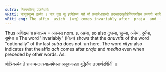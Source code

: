 ```yaml
---
sutra: नित्यमसिच् प्रजामेधयोः
vRtti: नञ्दुस्सुभ्य इत्येव । नञ् दुस् सु इत्येतेभ्यः परौ यौ प्रजामेधाशब्दौ तदन्ताद्बहुव्रीहेर्नित्यमसिच् प्रत्ययो भवति समासान्तः ॥
vRtti_eng: The affix _asich_ (अस्) comes invariably after _praja_ and _medha_, final in a _Bahuvrihi_, when the above particles नञ्, सु  and दुस् precede them.
---
```

Thus अविद्यमाना प्रजाऽस्य = अप्रजस् nom. s. अप्रजा, so also दुष्प्रजा, सुप्रजा, अमेधा, दुर्मेधा, सुमेधा ॥ The word "invariably" (नित्य) shows that the _anuvritti_ of the word "optionally" of the last _sutra_ does not run here. The word _nitya_ also indicates that the affix _ach_ comes after _praja_ and _medha_ even when preceded by other words. As:

श्रोत्रियस्येव ते राजन्मन्दकस्याल्पमेधसः
अनुवाकहता बुद्धिर्नैषा तत्त्वार्थदर्शिनी ॥

